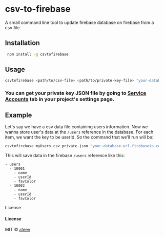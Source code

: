 # csv-to-firebase
A small command line tool to update firebase database on firebase from a csv file.

## Installation
```sh
 npm install -g csvtofirebase
```

## Usage
```sh
csvtofirebase <path/to/csv-file> <path/to/private-key-file> "your-database-url.firebaseio.com" <reference in firebase> <key for each csv row>
```

### You can get your private key JSON file by going to [Service Accounts]((https://console.firebase.google.com/u/0/project/offline-cc083/settings/serviceaccounts/adminsdk)) tab in your project's settings page.

## Example
Let's say we have a csv data file containing users information.
Now we wanna store user's data at the `/users` reference in the database.
For each item, we want the key to be userId. So the command that we'll run will be:

```sh
csvtofirebase myUsers.csv private.json "your-database-url.firebaseio.com" users memberId
```

This will save data in the firebase `/users` reference like this:

```
- users
  - 10001
    - name
    - userId
    - favColor
  - 10002
    - name
    - userId
    - favColor
```

License

#### License

MIT © [ateev](https://github.com/ateev)